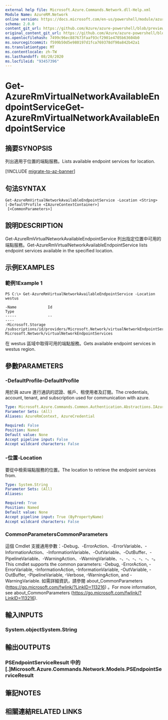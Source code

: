 ```yaml
---
external help file: Microsoft.Azure.Commands.Network.dll-Help.xml
Module Name: AzureRM.Network
online version: https://docs.microsoft.com/en-us/powershell/module/azurerm.network/get-azurermvirtualnetworkavailableendpointservice
schema: 2.0.0
content_git_url: https://github.com/Azure/azure-powershell/blob/preview/src/ResourceManager/Network/Commands.Network/help/Get-AzureRmVirtualNetworkAvailableEndpointService.md
original_content_git_url: https://github.com/Azure/azure-powershell/blob/preview/src/ResourceManager/Network/Commands.Network/help/Get-AzureRmVirtualNetworkAvailableEndpointService.md
ms.openlocfilehash: 7499c96ec887673faaf93cf2901e4705b63604b0
ms.sourcegitcommit: f599b50d5e980197d1fca769378df90a842b42a1
ms.translationtype: MT
ms.contentlocale: zh-TW
ms.lasthandoff: 08/20/2020
ms.locfileid: "93457396"
---
```

# <span data-ttu-id="c1661-101">Get-AzureRmVirtualNetworkAvailableEndpointService</span><span class="sxs-lookup"><span data-stu-id="c1661-101">Get-AzureRmVirtualNetworkAvailableEndpointService</span></span>

## <span data-ttu-id="c1661-102">摘要</span><span class="sxs-lookup"><span data-stu-id="c1661-102">SYNOPSIS</span></span>
<span data-ttu-id="c1661-103">列出適用于位置的端點服務。</span><span class="sxs-lookup"><span data-stu-id="c1661-103">Lists available endpoint services for location.</span></span>

[!INCLUDE [migrate-to-az-banner](../../includes/migrate-to-az-banner.md)]

## <span data-ttu-id="c1661-104">句法</span><span class="sxs-lookup"><span data-stu-id="c1661-104">SYNTAX</span></span>

```
Get-AzureRmVirtualNetworkAvailableEndpointService -Location <String> [-DefaultProfile <IAzureContextContainer>]
 [<CommonParameters>]
```

## <span data-ttu-id="c1661-105">說明</span><span class="sxs-lookup"><span data-stu-id="c1661-105">DESCRIPTION</span></span>
<span data-ttu-id="c1661-106">Get-AzureRmVirtualNetworkAvailableEndpointService 列出指定位置中可用的端點服務。</span><span class="sxs-lookup"><span data-stu-id="c1661-106">Get-AzureRmVirtualNetworkAvailableEndpointService lists endpoint services available in the specified location.</span></span>

## <span data-ttu-id="c1661-107">示例</span><span class="sxs-lookup"><span data-stu-id="c1661-107">EXAMPLES</span></span>

### <span data-ttu-id="c1661-108">範例1</span><span class="sxs-lookup"><span data-stu-id="c1661-108">Example 1</span></span>
```
PS C:\> Get-AzureRmVirtualNetworkAvailableEndpointService -Location westus

-Name              Id                                                                                             Type
-----              --                                                                                             ----
-Microsoft.Storage /subscriptions/id/providers/Microsoft.Network/virtualNetworkEndpointServices/Microsoft.Storage Microsoft.Network/virtualNetworkEndpointServices
```

<span data-ttu-id="c1661-109">在 westus 區域中取得可用的端點服務。</span><span class="sxs-lookup"><span data-stu-id="c1661-109">Gets available endpoint services in westus region.</span></span>

## <span data-ttu-id="c1661-110">參數</span><span class="sxs-lookup"><span data-stu-id="c1661-110">PARAMETERS</span></span>

### <span data-ttu-id="c1661-111">-DefaultProfile</span><span class="sxs-lookup"><span data-stu-id="c1661-111">-DefaultProfile</span></span>
<span data-ttu-id="c1661-112">用於與 azure 進行通訊的認證、帳戶、租使用者及訂閱。</span><span class="sxs-lookup"><span data-stu-id="c1661-112">The credentials, account, tenant, and subscription used for communication with azure.</span></span>

```yaml
Type: Microsoft.Azure.Commands.Common.Authentication.Abstractions.IAzureContextContainer
Parameter Sets: (All)
Aliases: AzureRmContext, AzureCredential

Required: False
Position: Named
Default value: None
Accept pipeline input: False
Accept wildcard characters: False
```

### <span data-ttu-id="c1661-113">-位置</span><span class="sxs-lookup"><span data-stu-id="c1661-113">-Location</span></span>
<span data-ttu-id="c1661-114">要從中檢索端點服務的位置。</span><span class="sxs-lookup"><span data-stu-id="c1661-114">The location to retrieve the endpoint services from.</span></span>

```yaml
Type: System.String
Parameter Sets: (All)
Aliases:

Required: True
Position: Named
Default value: None
Accept pipeline input: True (ByPropertyName)
Accept wildcard characters: False
```

### <span data-ttu-id="c1661-115">CommonParameters</span><span class="sxs-lookup"><span data-stu-id="c1661-115">CommonParameters</span></span>
<span data-ttu-id="c1661-116">這個 Cmdlet 支援通用參數：-Debug、-ErrorAction、-ErrorVariable、-InformationAction、-InformationVariable、-OutVariable、-OutBuffer、-PipelineVariable、-WarningAction、-WarningVariable、-、-、-、-、-、-。</span><span class="sxs-lookup"><span data-stu-id="c1661-116">This cmdlet supports the common parameters: -Debug, -ErrorAction, -ErrorVariable, -InformationAction, -InformationVariable, -OutVariable, -OutBuffer, -PipelineVariable, -Verbose, -WarningAction, and -WarningVariable.</span></span> <span data-ttu-id="c1661-117">如需詳細資訊，請參閱 about_CommonParameters (https://go.microsoft.com/fwlink/?LinkID=113216) 。</span><span class="sxs-lookup"><span data-stu-id="c1661-117">For more information, see about_CommonParameters (https://go.microsoft.com/fwlink/?LinkID=113216).</span></span>

## <span data-ttu-id="c1661-118">輸入</span><span class="sxs-lookup"><span data-stu-id="c1661-118">INPUTS</span></span>

### <span data-ttu-id="c1661-119">System.object</span><span class="sxs-lookup"><span data-stu-id="c1661-119">System.String</span></span>

## <span data-ttu-id="c1661-120">輸出</span><span class="sxs-lookup"><span data-stu-id="c1661-120">OUTPUTS</span></span>

### <span data-ttu-id="c1661-121">PSEndpointServiceResult 中的 [.]</span><span class="sxs-lookup"><span data-stu-id="c1661-121">Microsoft.Azure.Commands.Network.Models.PSEndpointServiceResult</span></span>

## <span data-ttu-id="c1661-122">筆記</span><span class="sxs-lookup"><span data-stu-id="c1661-122">NOTES</span></span>

## <span data-ttu-id="c1661-123">相關連結</span><span class="sxs-lookup"><span data-stu-id="c1661-123">RELATED LINKS</span></span>
